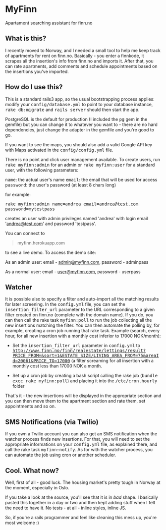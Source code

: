 MyFinn
======

Apartament searching assistant for finn.no

What is this?
-------------

I recently moved to Norway, and I needed a small tool to help me keep track of apartments for rent on finn.no. Basically - you enter a finnkode, it scrapes all the insertion's info from finn.no and imports it. After that, you can rate apartments, add comments and schedule appointments based on the insertions you've imported.

How do I use this?
------------------

This is a standard rails3 app, so the usual bootstrapping process applies: modify your <tt>config/database.yml</tt> to point to your database instance, <tt>rake db:migrate</tt> and <tt>rails server</tt> should then start the app.

PostgreSQL is the default for production (I included the <tt>pg</tt> gem in the gemfile) but you can change it to whatever you want to - there are no hard dependencies, just change the adapter in the gemfile and you're good to go.

If you want to see the maps, you should also add a valid Google API key with Maps activated in the <tt>config/config.yml</tt> file.

There is no point and click user management available. To create users, run <tt>rake myfinn:admin</tt> for an admin or <tt>rake myfinn:user</tt> for a standard user, with the following parameters:

<tt>name</tt>: the actual user's name
<tt>email</tt>: the email that will be used for access
<tt>password</tt>: the user's password (at least 8 chars long)

for example:

<tt>rake myfinn:admin name=andrea email=andrea@test.com password=mytestpass</tt>

creates an user with admin privileges named 'andrea' with login email 'andrea@test.com' and password 'testpass'.

You can connect to 

> myfinn.herokuapp.com

to see a live demo. To access the demo site:

As an admin user: email - admin@myfinn.com, password - adminpass

As a normal user: email - user@myfinn.com, password - userpass

Watcher
-------

It is possible also to specify a filter and auto-import all the matching results for later screening. In the <tt>config.yml</tt> file, you can set the <tt>insertion_filter_url</tt> parameter to the URL corresponding to a given filter created on finn.no (complete with the domain name). If you do, you can then call the rake task <tt>myfinn:poll</tt> to run the job collecting all the new insertions matching the filter. You can then automate the polling by, for example, creating a cron job running that rake task. Example (search, every hour, for all new insertion with a monthly cost inferior to 17000 NOK/month):

- Set the <tt>insertion_filter_url</tt> parameter in <tt>config.yml</tt> to <tt>http://www.finn.no/finn/realestate/lettings/result?PRICE_FROM=&sort=1&ESTATE_SIZE/LIVING_AREA_FROM=75&areaId=20061&PRICE_TO=17000</tt> (a filter screaming for all insertion with a monthly cost less than 17000 NOK a month.

- Set up a cron job by creating a bash script calling the rake job (<tt>bundle exec rake myfinn:poll</tt>) and placing it into the <tt>/etc/cron.hourly</tt> folder

That's it - the new insertions will be displayed in the appropriate section and you can then move them to the apartment section and rate them, set appointments and so on.

SMS Notifications (via Twilio)
------------------------------

If you own a Twilio account you can also get an SMS notification when the watcher process finds new insertions. For that, you will need to set the appropriate informations on your <tt>config.yml</tt> file, as explained there, and call the rake task <tt>myfinn:notify</tt>. As for with the watcher process, you can automate the job using cron or another scheduler.


Cool. What now?
---------------

Well, first of all - good luck. The housing market's pretty tough in Norway at the moment, especially in Oslo.

If you take a look at the source, you'll see that it is in <i>bad</i> shape. I basically pasted this together in a day or two and then kept adding stuff when I felt the need to have it. No tests - at all - inline styles, inline JS.

So, if you're a rails programmer and feel like cleaning this mess up, you're most welcome :)
